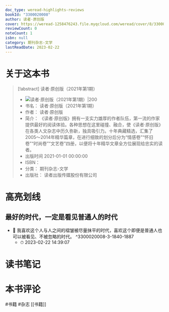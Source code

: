 ```yaml
---
doc_type: weread-highlights-reviews
bookId: "3300020008"
author: 读者·原创版
cover: https://weread-1258476243.file.myqcloud.com/weread/cover/8/3300020008/t7_3300020008.jpg
reviewCount: 0
noteCount: 1
isbn: null
category: 期刊杂志-文学
lastReadDate: 2023-02-22
---
```

# 关于这本书
> [!abstract] 读者·原创版（2021年第1期）
> - ![ 读者·原创版（2021年第1期）|200](https://weread-1258476243.file.myqcloud.com/weread/cover/8/3300020008/t7_3300020008.jpg)
> - 书名： 读者·原创版（2021年第1期）
> - 作者： 读者·原创版
> - 简介： 《读者·原创版》拥有一支实力雄厚的作者队伍，第一流的作家提供最好的阅读体验。各种思想在这里碰撞、融合，使《读者·原创版》在各类人文杂志中历久弥新，独具吸引力。十年典藏精选，汇集了2005～2014年精华篇章，在进行细致的划分后分为“情感卷”“怀旧卷”“时尚卷”“文艺卷”四册，以便将十年精华文章全方位展现给忠实的读者。
> - 出版时间 2021-01-01 00:00:00
> - ISBN： 
> - 分类： 期刊杂志-文学
> - 出版社： 读者出版传媒股份有限公司

# 高亮划线

## 最好的时代，一定是看见普通人的时代


- 📌 我喜欢这个人与人之间的褶皱被尽量抹平的时代，喜欢这个即便是普通人也可以被看见、不被忽略的时代。 ^3300020008-3-1840-1887
    - ⏱ 2023-02-22 14:39:07 
# 读书笔记

# 本书评论
#书籍 #杂志  [[书籍]] 
